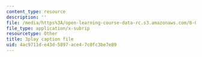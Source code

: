 ```yaml
---
content_type: resource
description: ''
file: /media/https%3A/open-learning-course-data-rc.s3.amazonaws.com/8-06-quantum-physics-iii-spring-2018/4ac9711de43d5897ace47c0fc3be7e89_kPxBd_S5tsA.vtt
file_type: application/x-subrip
resourcetype: Other
title: 3play caption file
uid: 4ac9711d-e43d-5897-ace4-7c0fc3be7e89
---
```

